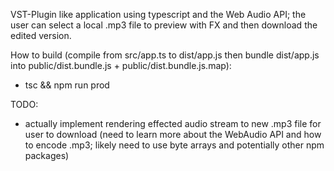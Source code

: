 VST-Plugin like application using typescript and the Web Audio API; the user can select a local .mp3 file to preview with FX and then download the edited version.

How to build (compile from src/app.ts to dist/app.js then bundle dist/app.js into public/dist.bundle.js + public/dist.bundle.js.map):
- tsc && npm run prod

TODO:
- actually implement rendering effected audio stream to new .mp3 file for user to download (need to learn more about the WebAudio API and how to encode .mp3; likely need to use byte arrays and potentially other npm packages)